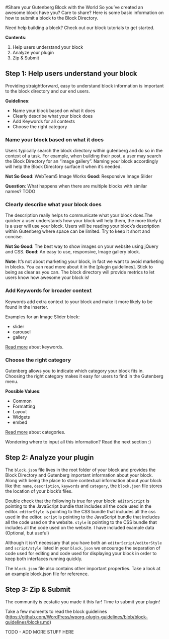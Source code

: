 #Share your Gutenberg Block with the World
So you’ve created an awesome block have you? Care to share? Here is some basic information on how to submit a block to the Block Directory.

Need help building a block? Check out our block tutorials to get started. 

**Contents**:
1. Help users understand your block
2. Analyze your plugin
3. Zip & Submit


## Step 1: Help users understand your block
Providing straightforward, easy to understand block information is important to the block directory and our end users.

**Guidelines**:

- Name your block based on what it does
- Clearly describe what your block does
- Add Keywords for all contexts
- Choose the right category

### Name your block based on what it does
Users typically search the block directory within gutenberg and do so in the context of a task. For example, when building their post, a user may search the Block Directory for an “image gallery”. Naming your block accordingly will help the Block Directory surface it when it’s needed.

**Not So Good**: WebTeam5 Image Works
**Good**: Responsive Image Slider


**Question**: What happens when there are multiple blocks with similar names?
TODO

### Clearly describe what your block does
The description really helps to communicate what your block does.The quicker a user understands how your block will help them, the more likely it is a user will use your block. Users will be reading your block’s description within Gutenberg where space can be limited. Try to keep it short and concise.

**Not So Good**: The best way to show images on your website using jQuery and CSS.
**Good**: An easy to use, responsive, Image gallery block. 

**Note**: It’s not about marketing your block, in fact we want to avoid marketing in blocks. You can read more about it in the [plugin guidelines]. Stick to being as clear as you can. The block directory will provide metrics to let users know how awesome your block is!

### Add Keywords for broader context
Keywords add extra context to your block and make it more likely to be found in the inserter. 

Examples for an Image Slider block:
- slider
- carousel
- gallery

[Read more]() about keywords.

### Choose the right category
Gutenberg allows you to indicate which category your block fits in. Choosing the right category makes it easy for users to find in the Gutenberg menu.

**Possible Values**:
- Common
-  Formatting
-  Layout
-  Widgets
-  embed

[Read more]() about categories.

Wondering where to input all this information? Read the next section :)


## Step 2: Analyze your plugin

The `block.json` file lives in the root folder of your block and provides the Block Directory and Gutenberg important information about your block. Along with being the place to store contextual information about your block like the: `name`, `description`, `keywords` and `category`, the `block.json` file stores the location of your block’s files.

Double check that the following is true for your block:
`editorScript` is pointing to the JavaScript bundle that includes all the code used in the editor.
`editorStyle` is pointing to the CSS bundle that includes all the css used in the editor.
`script` is pointing to the JavaScript bundle that includes all the code used on the website.
`style` is pointing to the CSS bundle that includes all the code used on the website.
I have included example data (Optional, but useful)

Although it isn’t necessary that you have both an `editorScript/editorStyle` and `script/style` listed in your `block.json` we encourage the separation of code used for editing and code used for displaying your block in order to keep both interfaces running quickly.

The `block.json` file also contains other important properties. Take a look at an example block.json file for reference.


## Step 3: Zip & Submit
The community is ecstatic you made it this far! Time to submit your plugin!

Take a few moments to read the block guidelines (https://github.com/WordPress/wporg-plugin-guidelines/blob/block-guidelines/blocks.md)

TODO - ADD MORE STUFF HERE


